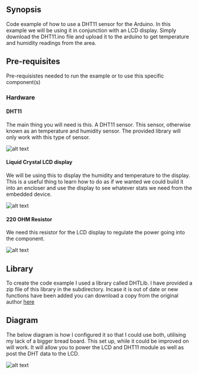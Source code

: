 ## Synopsis

Code example of how to use a DHT11 sensor for the Arduino. In this example we will be using it in conjunction with an LCD display. Simply download the DHT11.ino file and upload it to the arduino to get temperature and humidity readings from the area.

## Pre-requisites

Pre-requisistes needed to run the example or to use this specific component(s)

### Hardware

#### DHT11

The main thing you will need is this. A DHT11 sensor. This sensor, otherwise known as an temperature and humidity sensor. The provided library will only work with this type of sensor.

![alt text](https://www.tertiaryrobotics.com/pub/media/catalog/product/cache/c687aa7517cf01e65c009f6943c2b1e9/d/h/dht11_temperature_and_humidity_sensor_module_for_arduino.jpg "DHT11")

#### Liquid Crystal LCD display

We will be using this to display the humidity and temperature to the display. This is a useful thing to learn how to do as if we wanted we could build it into an encloser and use the display to see whatever stats we need from the embedded device.

![alt text](https://howtomechatronics.com/wp-content/uploads/2015/07/LCD-Display-Tutorial.png?x57244 "LCD display")

#### 220 OHM Resistor

We need this resistor for the LCD display to regulate the power going into the component.

![alt text](https://images-na.ssl-images-amazon.com/images/I/31onXBBRS8L._SX342_.jpg "220 Ohm resistor")

## Library

To create the code example I used a library called DHTLib. I have provided a zip file of this library in the subdirectory. Incase it is out of date or new functions have been added you can download a copy from the original author [here](https://github.com/RobTillaart/Arduino/tree/master/libraries/DHTlib)

## Diagram

The below diagram is how I configured it so that I could use both, utilising my lack of a bigger bread board. This set up, while it could be improved on will work. It will allow you to power the LCD and DHT11 module as well as post the DHT data to the LCD.

![alt text](https://raw.githubusercontent.com/ErebusC/Small_Projects/master/arduino_work/37_in_1_Sensor_Kit/arduino_fritzing/dht11_lcd_display_sketch.jpg "DHT + LCD screen diagram")